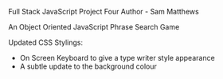 Full Stack JavaScript Project Four
Author  -  Sam Matthews

An Object Oriented JavaScript Phrase Search Game

Updated CSS Stylings:
- On Screen Keyboard to give a type writer style appearance
- A subtle update to the background colour
